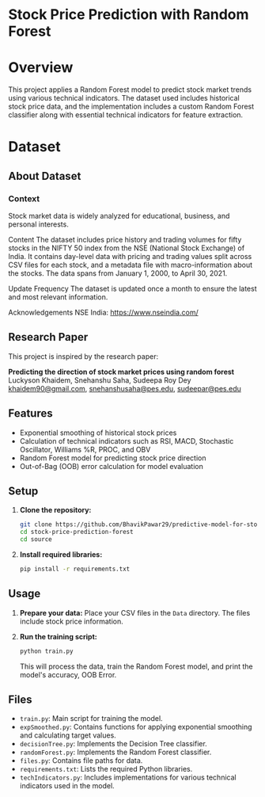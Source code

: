 # Stock Price Prediction with Random Forest

# Overview
This project applies a Random Forest model to predict stock market trends using various technical indicators. The dataset used includes historical stock price data, and the implementation includes a custom Random Forest classifier along with essential technical indicators for feature extraction.

# Dataset
## About Dataset
### Context
Stock market data is widely analyzed for educational, business, and personal interests.

Content
The dataset includes price history and trading volumes for fifty stocks in the NIFTY 50 index from the NSE (National Stock Exchange) of India. It contains day-level data with pricing and trading values split across CSV files for each stock, and a metadata file with macro-information about the stocks. The data spans from January 1, 2000, to April 30, 2021.

Update Frequency
The dataset is updated once a month to ensure the latest and most relevant information.

Acknowledgements
NSE India: https://www.nseindia.com/

## Research Paper

This project is inspired by the research paper:

**Predicting the direction of stock market prices using random forest**  
Luckyson Khaidem, Snehanshu Saha, Sudeepa Roy Dey  
[khaidem90@gmail.com](mailto:khaidem90@gmail.com), [snehanshusaha@pes.edu](mailto:snehanshusaha@pes.edu), [sudeepar@pes.edu](mailto:sudeepar@pes.edu)

## Features

- Exponential smoothing of historical stock prices
- Calculation of technical indicators such as RSI, MACD, Stochastic Oscillator, Williams %R, PROC, and OBV
- Random Forest model for predicting stock price direction
- Out-of-Bag (OOB) error calculation for model evaluation

## Setup

1. **Clone the repository:**

   ```bash
   git clone https://github.com/BhavikPawar29/predictive-model-for-stocks.git
   cd stock-price-prediction-forest
   cd source
   ```

2. **Install required libraries:**

   ```bash
   pip install -r requirements.txt
   ```

## Usage

1. **Prepare your data:** Place your CSV files in the `Data` directory. The files include stock price information.

2. **Run the training script:**

   ```bash
   python train.py
   ```

   This will process the data, train the Random Forest model, and print the model's accuracy, OOB Error.

## Files

- `train.py`: Main script for training the model.
- `expSmoothed.py`: Contains functions for applying exponential smoothing and calculating target values.
- `decisionTree.py`: Implements the Decision Tree classifier.
- `randomForest.py`: Implements the Random Forest classifier.
- `files.py`: Contains file paths for data.
- `requirements.txt`: Lists the required Python libraries.
- `techIndicators.py`: Includes implementations for various technical indicators used in the model.
